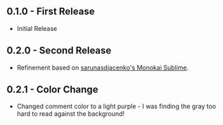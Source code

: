 ## 0.1.0 - First Release

- Initial Release

## 0.2.0 - Second Release

- Refinement based on [sarunasdjacenko's Monokai Sublime](https://github.com/sarunasdjacenko/monokai-sublime).

## 0.2.1 - Color Change

- Changed comment color to a light purple - I was finding the gray too hard to read against the background!
